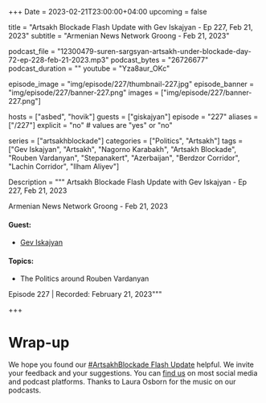 +++
Date = 2023-02-21T23:00:00+04:00
upcoming = false 

title = "Artsakh Blockade Flash Update with Gev Iskajyan - Ep 227, Feb 21, 2023"
subtitle = "Armenian News Network Groong - Feb 21, 2023"

podcast_file = "12300479-suren-sargsyan-artsakh-under-blockade-day-72-ep-228-feb-21-2023.mp3"
podcast_bytes = "26726677"
podcast_duration = ""
youtube = "Yza8aur_OKc"

episode_image = "img/episode/227/thumbnail-227.jpg"
episode_banner = "img/episode/227/banner-227.png"
images = ["img/episode/227/banner-227.png"]

hosts = ["asbed", "hovik"]
guests = ["giskajyan"]
episode = "227"
aliases = ["/227"]
explicit = "no" # values are "yes" or "no"


series = ["artsakhblockade"]
categories = ["Politics", "Artsakh"]
tags = ["Gev Iskajyan", "Artsakh", "Nagorno Karabakh", "Artsakh Blockade", "Rouben Vardanyan", "Stepanakert", "Azerbaijan", "Berdzor Corridor", "Lachin Corridor", "Ilham Aliyev"]

Description = """
Artsakh Blockade Flash Update with Gev Iskajyan - Ep 227, Feb 21, 2023

Armenian News Network Groong - Feb 21, 2023

#### Guest: 
* [Gev Iskajyan](/guest/giskajyan)

#### Topics:
* The Politics around Rouben Vardanyan

Episode 227 | Recorded: February 21, 2023"""

+++

# Wrap-up

We hope you found our [#ArtsakhBlockade Flash Update](https://podcasts.groong.org/) helpful. We invite your feedback and your suggestions. You can [find us](https://linktr.ee/groong) on most social media and podcast platforms. Thanks to Laura Osborn for the music on our podcasts.
